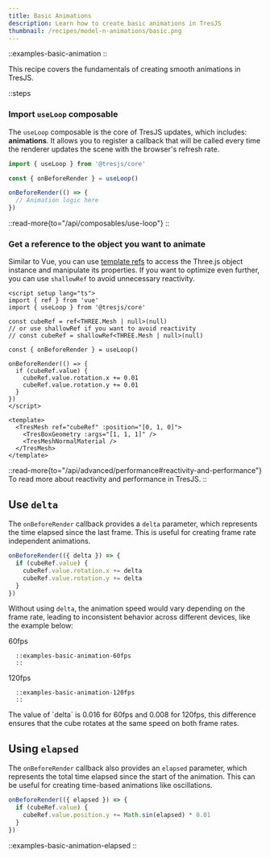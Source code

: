 ```yaml
---
title: Basic Animations
description: Learn how to create basic animations in TresJS
thumbnail: /recipes/model-n-animations/basic.png
---
```


::examples-basic-animation
::

This recipe covers the fundamentals of creating smooth animations in TresJS.

::steps

### Import `useLoop` composable

The `useLoop` composable is the core of TresJS updates, which includes: **animations**. It allows you to register a callback that will be called every time the renderer updates the scene with the browser's refresh rate.


```ts
import { useLoop } from '@tresjs/core'

const { onBeforeRender } = useLoop()

onBeforeRender(() => {
  // Animation logic here
})

```

::read-more{to="/api/composables/use-loop"}
::

### Get a reference to the object you want to animate

Similar to Vue, you can use [template refs](https://vuejs.org/guide/essentials/template-refs) to access the Three.js object instance and manipulate its properties. If you want to optimize even further, you can use `shallowRef` to avoid unnecessary reactivity.

```vue [RotatingCube.vue]
<script setup lang="ts">
import { ref } from 'vue'
import { useLoop } from '@tresjs/core'

const cubeRef = ref<THREE.Mesh | null>(null)
// or use shallowRef if you want to avoid reactivity
// const cubeRef = shallowRef<THREE.Mesh | null>(null)

const { onBeforeRender } = useLoop()

onBeforeRender(() => {
  if (cubeRef.value) {
    cubeRef.value.rotation.x += 0.01
    cubeRef.value.rotation.y += 0.01
  }
})
</script>

<template>
  <TresMesh ref="cubeRef" :position="[0, 1, 0]">
    <TresBoxGeometry :args="[1, 1, 1]" />
    <TresMeshNormalMaterial />
  </TresMesh>
</template>
```

::read-more{to="/api/advanced/performance#reactivity-and-performance"}
To read more about reactivity and performance in TresJS.
::

## Use `delta`

The `onBeforeRender` callback provides a `delta` parameter, which represents the time elapsed since the last frame. This is useful for creating frame rate independent animations.

```ts
onBeforeRender(({ delta }) => {
  if (cubeRef.value) {
    cubeRef.value.rotation.x += delta
    cubeRef.value.rotation.y += delta
  }
})
```

Without using `delta`, the animation speed would vary depending on the frame rate, leading to inconsistent behavior across different devices, like the example below:

<div class="w-full flex border border-gray-200 rounded-lg overflow-hidden">
   <div class="w-1/2 border-r border-gray-200">
      <div class="text-center p-2 border-b border-gray-200 font-bold">
         60fps
      </div>

      ::examples-basic-animation-60fps
      ::

   </div>
   <div class="w-1/2">
      <div class="p-2 text-center p-2 border-b border-gray-200 font-bold">
         120fps
      </div>

      ::examples-basic-animation-120fps
      ::

   </div>
</div>
<div class="p-2 text-xs text-gray-500 italic mt-2 block text-center">
  The value of `delta` is 0.016 for 60fps and 0.008 for 120fps,  this difference ensures that the cube rotates at the same speed on both frame rates.
</div>

## Using `elapsed` 

The `onBeforeRender` callback also provides an `elapsed` parameter, which represents the total time elapsed since the start of the animation. This can be useful for creating time-based animations like oscillations.

```ts
onBeforeRender(({ elapsed }) => {
  if (cubeRef.value) {
    cubeRef.value.position.y += Math.sin(elapsed) * 0.01
  }
})
```

::examples-basic-animation-elapsed
::